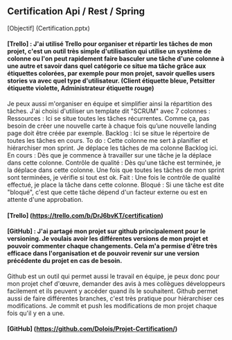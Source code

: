 ## Certification Api / Rest / Spring

[Objectif] (Certification.pptx) 


#### [Trello] : J'ai utilisé Trello pour organiser et répartir les tâches de mon projet, c'est un outil très simple d'utilisation qui utilise un système de colonne ou l'on peut rapidement faire basculer une tâche d'une colonne à une autre et savoir dans quel catégorie ce situe ma tâche grâce aux étiquettes colorées, par exemple pour mon projet, savoir quelles users stories va avec quel type d'utilisateur. (Client étiquette bleue, Petsitter étiquette violette, Administrateur étiquette rouge)
Je peux aussi m'organiser en équipe et simplifier ainsi la répartition des tâches. J'ai choisi d'utiliser un template dit "SCRUM" avec 7 colonnes :
Ressources : Ici se situe toutes les tâches récurrentes. Comme ça, pas besoin de créer une nouvelle carte à chaque fois qu’une nouvelle landing page doit être créée par exemple.
Backlog : Ici se situe le répertoire de toutes les tâches en cours.
To do : Cette colonne me sert à planifier et hiérarchiser mon sprint. Je déplace les tâches de ma colonne Backlog ici.
En cours : Dès que je commence à travailler sur une tâche je la déplace dans cette colonne.
Contrôle de qualité : Dès qu'une tâche est terminée, je la déplace dans cette colonne. Une fois que toutes les tâches de mon sprint sont terminées, je vérifie si tout est ok.
Fait : Une fois le contrôle de qualité effectué, je place la tâche dans cette colonne.
Bloqué : Si une tâche est dite "bloqué", c'est que cette tâche dépend d'un facteur externe ou est en attente d'une approbation.

#### [Trello] (https://trello.com/b/DrJ6bvKT/certification)

#### [GitHub] : J'ai partagé mon projet sur github principalement pour le versioning. Je voulais avoir les différentes versions de mon projet et pouvoir commenter chaque changements. Cela m'a permise d'être très efficace dans l'organisation et de pouvoir revenir sur une version précédente du projet en cas de besoin.
Github est un outil qui permet aussi le travail en équipe, je peux donc pour mon projet chef d'œuvre, demander des avis à mes collègues développeurs facilement et ils peuvent y accéder quand ils le souhaitent.
Github permet aussi de faire différentes branches, c'est très pratique pour hiérarchiser ces modifications.
Je commit et push les modifications de mon projet chaque fois qu'il y en a une.

#### [GitHub] (https://github.com/Dolois/Projet-Certification/)
